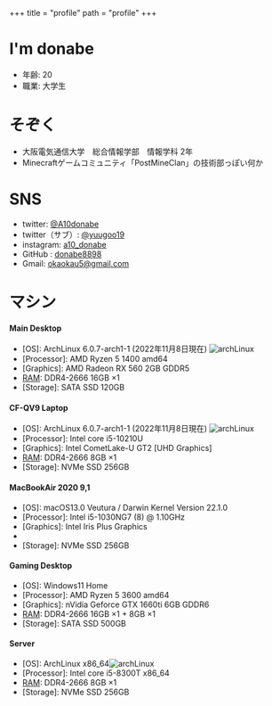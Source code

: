 +++
title = "profile"
path = "profile"
+++

# I'm donabe
- 年齢: 20
- 職業: 大学生

# そぞく
- 大阪電気通信大学　総合情報学部　情報学科 2年
- Minecraftゲームコミュニティ「PostMineClan」の技術部っぽい何か

# SNS
- twitter: [@A10donabe](https://twitter.com/A10donabe)
- twitter（サブ）: [@yuugoo19](https://twitter.com/yuugoo19)
- instagram: [a10_donabe](https://www.instagram.com/a10_donabe/)
- GitHub : [donabe8898](https://github.com/donabe8898)
- Gmail: [okaokau5@gmail.com](okaokau5@gmail.com)

# マシン

#### Main Desktop

- [OS]: ArchLinux 6.0.7-arch1-1 (2022年11月8日現在) ![archLinux](/arch8015linux.png)
- [Processor]: AMD Ryzen 5 1400 amd64
- [Graphics]: AMD Radeon RX 560 2GB GDDR5
- [RAM]: DDR4-2666 16GB ×1
- [Storage]: SATA SSD  120GB

#### CF-QV9 Laptop
- [OS]: ArchLinux 6.0.7-arch1-1 (2022年11月8日現在) ![archLinux](/arch8015linux.png)
- [Processor]: Intel core i5-10210U
- [Graphics]: Intel CometLake-U GT2 [UHD Graphics]
- [RAM]: DDR4-2666 8GB ×1
- [Storage]: NVMe SSD 256GB

#### MacBookAir 2020 9,1

- [OS]: macOS13.0 Veutura / Darwin Kernel Version 22.1.0
- [Processor]: Intel i5-1030NG7 (8) @ 1.10GHz
- [Graphics]: Intel Iris Plus Graphics
- [RAM]: 8192MiB
- [Storage]: NVMe SSD 256GB

#### Gaming Desktop

- [OS]: Windows11 Home
- [Processor]: AMD Ryzen 5 3600 amd64
- [Graphics]: nVidia Geforce GTX 1660ti 6GB GDDR6
- [RAM]: DDR4-2666 16GB ×1 + 8GB ×1
- [Storage]: SATA SSD  500GB

#### Server

- [OS]: ArchLinux x86_64![archLinux](/arch8015linux.png)
- [Processor]: Intel core i5-8300T x86_64
- [RAM]: DDR4-2666 8GB ×1
- [Storage]: NVMe SSD  256GB